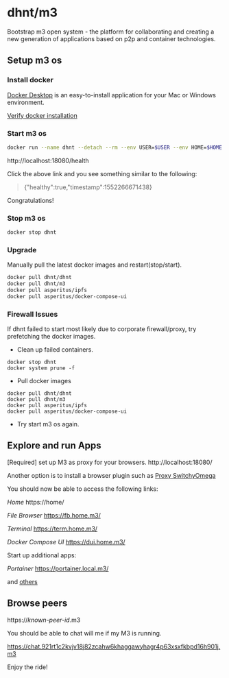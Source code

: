 # dhnt/m3

Bootstrap m3 open system - the platform for collaborating and creating a new generation of applications based on p2p and container technologies.

## Setup m3 os

### Install docker

[Docker Desktop](https://www.docker.com/products/docker-desktop
) is an easy-to-install application for your Mac or Windows environment.

[Verify docker installation](https://docs.docker.com/get-started/)

### Start m3 os 

```bash
docker run --name dhnt --detach --rm --env USER=$USER --env HOME=$HOME --volume /var/run/docker.sock:/var/run/docker.sock dhnt/dhnt
```

http://localhost:18080/health

Click the above link and you see something similar to the following:
> {"healthy":true,"timestamp":1552266671438}

Congratulations!

### Stop m3 os

```bash
docker stop dhnt
```

### Upgrade

Manually pull the latest docker images and restart(stop/start).

```bash
docker pull dhnt/dhnt
docker pull dhnt/m3
docker pull asperitus/ipfs
docker pull asperitus/docker-compose-ui
```

### Firewall Issues

If dhnt failed to start most likely due to corporate firewall/proxy, try prefetching the docker images.

* Clean up failed containers.

```
docker stop dhnt
docker system prune -f
```
* Pull docker images

```
docker pull dhnt/dhnt
docker pull dhnt/m3
docker pull asperitus/ipfs
docker pull asperitus/docker-compose-ui
```

* Try start m3 os again.


## Explore and run Apps

[Required] set up M3 as proxy for your browsers. http://localhost:18080/

Another option is to install a browser plugin such as [Proxy SwitchyOmega](https://chrome.google.com/webstore/detail/proxy-switchyomega/padekgcemlokbadohgkifijomclgjgif)


You should now be able to access the following links:

<!-- 
```
username: dhnt
password: password
``` -->

_Home_  https://home/

_File Browser_ https://fb.home.m3/

_Terminal_ https://term.home.m3/

_Docker Compose UI_ https://dui.home.m3/

Start up additional apps:

_Portainer_ https://portainer.local.m3/

and [others](https://github.com/dhnt/docker-compose)

## Browse peers

https://_known-peer-id_.m3

You should be able to chat will me if my M3 is running.

https://chat.921rt1c2kvjv18j82zcahw6khaggawyhagr4p63xsxfkbpd16h901j.m3

Enjoy the ride!